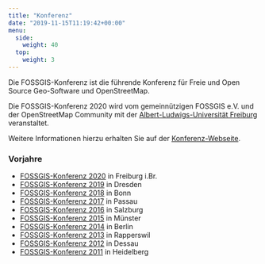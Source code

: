 ```yaml
---
title: "Konferenz"
date: "2019-11-15T11:19:42+00:00"
menu:
  side:
    weight: 40
  top:
    weight: 3
---
```


Die FOSSGIS-Konferenz ist die führende Konferenz für Freie und Open Source Geo-Software und OpenStreetMap.

Die FOSSGIS-Konferenz 2020 wird vom gemeinnützigen FOSSGIS e.V. und der OpenStreetMap Community mit der [Albert-Ludwigs-Universität Freiburg](https://www.uni-freiburg.de/) veranstaltet.

Weitere Informationen hierzu erhalten Sie auf der [Konferenz-Webseite](https://www.fossgis-konferenz.de).

### Vorjahre

* [FOSSGIS-Konferenz 2020](https://fossgis-konferenz.de/2020/) in Freiburg i.Br.
* [FOSSGIS-Konferenz 2019](https://fossgis-konferenz.de/2019/) in Dresden
* [FOSSGIS-Konferenz 2018](https://fossgis-konferenz.de/2018/) in Bonn
* [FOSSGIS-Konferenz 2017](https://fossgis-konferenz.de/2017/) in Passau
* [FOSSGIS-Konferenz 2016](https://fossgis-konferenz.de/2016/) in Salzburg
* [FOSSGIS-Konferenz 2015](https://fossgis-konferenz.de/2015/) in Münster
* [FOSSGIS-Konferenz 2014](https://fossgis-konferenz.de/2014/) in Berlin
* [FOSSGIS-Konferenz 2013](https://fossgis-konferenz.de/2013/) in Rapperswil
* [FOSSGIS-Konferenz 2012](https://fossgis-konferenz.de/2012/) in Dessau
* [FOSSGIS-Konferenz 2011](https://fossgis-konferenz.de/2011/) in Heidelberg
